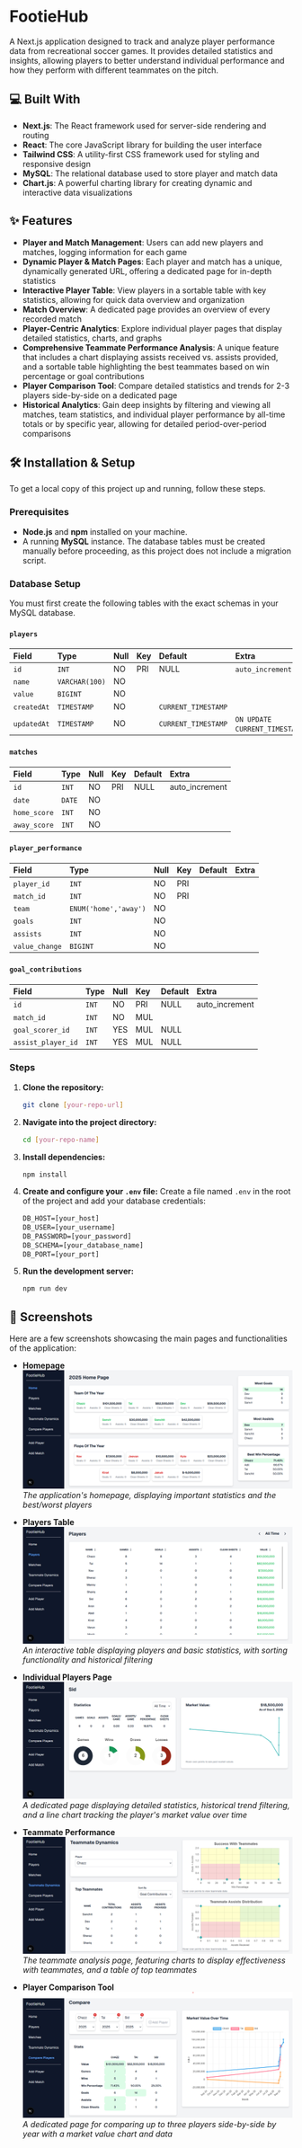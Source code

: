 # FootieHub

A Next.js application designed to track and analyze player performance data from recreational soccer games. It provides detailed statistics and insights, allowing players to better understand individual performance and how they perform with different teammates on the pitch.

## 💻 Built With

* **Next.js**: The React framework used for server-side rendering and routing
* **React**: The core JavaScript library for building the user interface
* **Tailwind CSS**: A utility-first CSS framework used for styling and responsive design
* **MySQL**: The relational database used to store player and match data
* **Chart.js**: A powerful charting library for creating dynamic and interactive data visualizations

## ✨ Features

* **Player and Match Management**: Users can add new players and matches, logging information for each game
* **Dynamic Player & Match Pages**: Each player and match has a unique, dynamically generated URL, offering a dedicated page for in-depth statistics
* **Interactive Player Table**: View players in a sortable table with key statistics, allowing for quick data overview and organization
* **Match Overview**: A dedicated page provides an overview of every recorded match
* **Player-Centric Analytics**: Explore individual player pages that display detailed statistics, charts, and graphs
* **Comprehensive Teammate Performance Analysis**: A unique feature that includes a chart displaying assists received vs. assists provided, and a sortable table highlighting the best teammates based on win percentage or goal contributions
* **Player Comparison Tool**: Compare detailed statistics and trends for 2-3 players side-by-side on a dedicated page
* **Historical Analytics**: Gain deep insights by filtering and viewing all matches, team statistics, and individual player performance by all-time totals or by specific year, allowing for detailed period-over-period comparisons
  
## 🛠️ Installation & Setup

To get a local copy of this project up and running, follow these steps.

### Prerequisites

* **Node.js** and **npm** installed on your machine.
* A running **MySQL** instance. The database tables must be created manually before proceeding, as this project does not include a migration script.

### Database Setup

You must first create the following tables with the exact schemas in your MySQL database.

#### `players`
| Field             | Type                | Null | Key | Default           | Extra                     |
| :---------------- | :------------------ | :--- | :-- | :---------------- | :------------------------ |
| `id`              | `INT`               | NO   | PRI | NULL              | `auto_increment`          |
| `name`            | `VARCHAR(100)`      | NO   |     |                   |                           |
| `value`           | `BIGINT`            | NO   |     |                   |                           |
| `createdAt`       | `TIMESTAMP`         | NO   |     | `CURRENT_TIMESTAMP` |                           |
| `updatedAt`       | `TIMESTAMP`         | NO   |     | `CURRENT_TIMESTAMP` | `ON UPDATE CURRENT_TIMESTAMP` |

#### `matches`
| Field        | Type     | Null | Key | Default | Extra          |
| :----------- | :------- | :--- | :-- | :------ | :------------- |
| `id`         | `INT`    | NO   | PRI | NULL    | auto_increment |
| `date`       | `DATE`   | NO   |     |        |                |
| `home_score` | `INT`    | NO   |     |        |                |
| `away_score` | `INT`    | NO   |     |        |                |

#### `player_performance`
| Field        | Type                  | Null | Key | Default | Extra |
| :----------- | :-------------------- | :--- | :-- | :------ | :---- |
| `player_id`  | `INT`                 | NO   | PRI |        |       |
| `match_id`   | `INT`                 | NO   | PRI |        |       |
| `team`       | `ENUM('home','away')` | NO   |     |        |       |
| `goals`      | `INT`                 | NO   |     |        |       |
| `assists`    | `INT`                 | NO   |     |        |       |
| `value_change` | `BIGINT`            | NO   |     |        |       |

#### `goal_contributions`
| Field            | Type         | Null | Key | Default | Extra          |
| :--------------- | :----------- | :--- | :-- | :------ | :------------- |
| `id`             | `INT`        | NO   | PRI | NULL    | auto_increment |
| `match_id`       | `INT`        | NO   | MUL |        |                |
| `goal_scorer_id` | `INT`        | YES  | MUL | NULL    |                |
| `assist_player_id` | `INT`      | YES  | MUL | NULL    |                |

### Steps

1.  **Clone the repository:**
    ```bash
    git clone [your-repo-url]
    ```
2.  **Navigate into the project directory:**
    ```bash
    cd [your-repo-name]
    ```
3.  **Install dependencies:**
    ```bash
    npm install
    ```
4.  **Create and configure your `.env` file:**
    Create a file named `.env` in the root of the project and add your database credentials:
    ```
    DB_HOST=[your_host]
    DB_USER=[your_username]
    DB_PASSWORD=[your_password]
    DB_SCHEMA=[your_database_name]
    DB_PORT=[your_port]
    ```
5.  **Run the development server:**
    ```bash
    npm run dev
    ```

## 📸 Screenshots

Here are a few screenshots showcasing the main pages and functionalities of the application:
* **Homepage**
    ![Screenshot of the Homepage](https://raw.githubusercontent.com/Chazz236/FootieHub/main/footiehub/_assets/Home.PNG)
    _The application's homepage, displaying important statistics and the best/worst players_

* **Players Table**
    ![Screenshot of the sortable Players Table](https://raw.githubusercontent.com/Chazz236/FootieHub/main/footiehub/_assets/Players.PNG)
    _An interactive table displaying players and basic statistics, with sorting functionality and historical filtering_

* **Individual Players Page**
    ![Screenshot of the sortable Players Table](https://raw.githubusercontent.com/Chazz236/FootieHub/main/footiehub/_assets/Individual%20Player.png)
    _A dedicated page displaying detailed statistics, historical trend filtering, and a line chart tracking the player's market value over time_

* **Teammate Performance**
    ![Screenshot of the Teammate Performance Page](https://raw.githubusercontent.com/Chazz236/FootieHub/main/footiehub/_assets/Teammate%20Dynamics.PNG)
    _The teammate analysis page, featuring charts to display effectiveness with teammates, and a table of top teammates_

* **Player Comparison Tool**
    ![Screenshot of the Player Comparison Tool](https://raw.githubusercontent.com/Chazz236/FootieHub/main/footiehub/_assets/Compare.PNG)
    _A dedicated page for comparing up to three players side-by-side by year with a market value chart and data_
